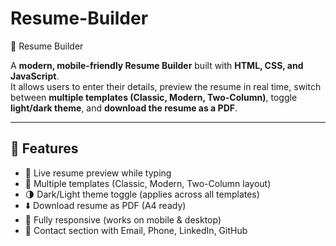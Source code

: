 # Resume-Builder
📝 Resume Builder

A **modern, mobile-friendly Resume Builder** built with **HTML, CSS, and JavaScript**.  
It allows users to enter their details, preview the resume in real time, switch between **multiple templates (Classic, Modern, Two-Column)**, toggle **light/dark theme**, and **download the resume as a PDF**.

---

## 🚀 Features
- 📄 Live resume preview while typing  
- 🎨 Multiple templates (Classic, Modern, Two-Column layout)  
- 🌗 Dark/Light theme toggle (applies across all templates)  
- ⬇️ Download resume as PDF (A4 ready)  
- 📱 Fully responsive (works on mobile & desktop)  
- 🔗 Contact section with Email, Phone, LinkedIn, GitHub  
